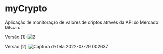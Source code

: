 # myCrypto
Aplicação de monitoração de valores de criptos através da API do Mercado Bitcoin.

Versão [1]:
![2](https://user-images.githubusercontent.com/40063504/160224630-1390f561-cb05-4982-9b85-4e15bac439bd.jpg)

Versão [2]:
![Captura de tela 2022-03-29 002637](https://user-images.githubusercontent.com/40063504/160527295-291ce2dd-4289-400f-b83e-729a40f9ccef.png)
